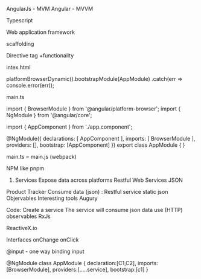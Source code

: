 AngularJs - MVM
Angular - MVVM



Typescript

Web application framework




scaffolding 





<body>
<app-root></app-root> 
</body>
Directive tag +functionailty



intex.html

platformBrowserDynamic().bootstrapModule(AppModule)
  .catch(err => console.error(err));

main.ts





import { BrowserModule } from '@angular/platform-browser';
import { NgModule } from '@angular/core';

import { AppComponent } from './app.component';

@NgModule({
  declarations: [
    AppComponent
  ],
  imports: [
    BrowserModule
  ],
  providers: [],
  bootstrap: [AppComponent]
})
export class AppModule { }



main.ts = main.js (webpack)


NPM like pnpm 




1)  Services
Expose data across platforms
Restful Web Services
JSON


Product Tracker
Consume data (json) : Restful service 
static json
Objervables
Interesting tools 
Augury


Code:
Create a service 
The service will consume json data 
use (HTTP) observables
RxJs

ReactiveX.io



Interfaces
onChange
onClick



@input - one way binding input






@NgModule
class AppModule
{
  declaration:[C1,C2],
  imports:[BrowserModule],
  providers:[.....service],
  bootstrap:[c1]
}